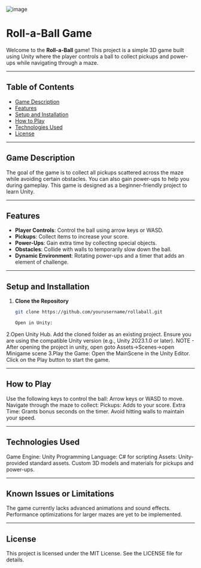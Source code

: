 ![image](https://github.com/user-attachments/assets/79b9dac2-c54d-49a4-8898-4278251fa1cb)
# Roll-a-Ball Game

Welcome to the **Roll-a-Ball** game! This project is a simple 3D game built using Unity where the player controls a ball to collect pickups and power-ups while navigating through a maze.

---

## Table of Contents
- [Game Description](#game-description)
- [Features](#features)
- [Setup and Installation](#setup-and-installation)
- [How to Play](#how-to-play)
- [Technologies Used](#technologies-used)
- [License](#license)

---

## Game Description

The goal of the game is to collect all pickups scattered across the maze while avoiding certain obstacles. You can also gain power-ups to help you during gameplay. This game is designed as a beginner-friendly project to learn Unity.

---

## Features

- **Player Controls**: Control the ball using arrow keys or WASD.
- **Pickups**: Collect items to increase your score.
- **Power-Ups**: Gain extra time by collecting special objects.
- **Obstacles**: Collide with walls to temporarily slow down the ball.
- **Dynamic Environment**: Rotating power-ups and a timer that adds an element of challenge.

---

## Setup and Installation

1. **Clone the Repository**
   ```bash
   git clone https://github.com/yourusername/rollaball.git

   Open in Unity:

2.Open Unity Hub.
Add the cloned folder as an existing project.
Ensure you are using the compatible Unity version (e.g., Unity 2023.1.0 or later).
NOTE - After opening the project in unity, open goto Assets->Scenes->open Minigame scene
3.Play the Game:
Open the MainScene in the Unity Editor.
Click on the Play button to start the game.

---

## How to Play
Use the following keys to control the ball:
Arrow keys or WASD to move.
Navigate through the maze to collect:
Pickups: Adds to your score.
Extra Time: Grants bonus seconds on the timer.
Avoid hitting walls to maintain your speed.

---

## Technologies Used
Game Engine: Unity
Programming Language: C# for scripting
Assets:
Unity-provided standard assets.
Custom 3D models and materials for pickups and power-ups.

---
## Known Issues or Limitations
The game currently lacks advanced animations and sound effects.
Performance optimizations for larger mazes are yet to be implemented.

---
## License
This project is licensed under the MIT License. See the LICENSE file for details.



